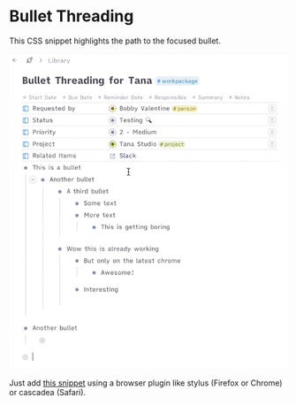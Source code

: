 #  Bullet Threading
This CSS snippet highlights the path to the focused bullet.

![Original content width](bullet.gif)

Just add [this snippet](https://github.com/rcvd/Tana-CSS-Snippets/blob/8dda4bb059bb846ee6b7a36edea2f80af8e68194/Main%20Width%20Limit/main-width-limit.css) using a browser plugin like stylus (Firefox or Chrome) or cascadea (Safari).
